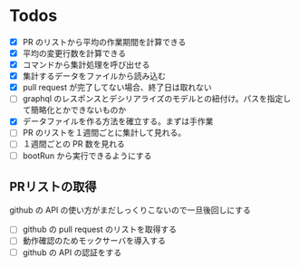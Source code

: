 # Todos

- [x] PR のリストから平均の作業期間を計算できる
- [x] 平均の変更行数を計算できる
- [x] コマンドから集計処理を呼び出せる
- [x] 集計するデータをファイルから読み込む
- [x] pull request が完了してない場合、終了日は取れない
- [ ] graphql のレスポンスとデシリアライズのモデルとの紐付け。パスを指定して簡略化とかできないものか
- [x] データファイルを作る方法を確立する。まずは手作業
- [ ] PR のリストを１週間ごとに集計して見れる。
- [ ] １週間ごとの PR 数を見れる
- [ ] bootRun から実行できるようにする

## PRリストの取得

github の API の使い方がまだしっくりこないので一旦後回しにする

- [ ] github の pull request のリストを取得する
- [ ] 動作確認のためモックサーバを導入する
- [ ] github の API の認証をする